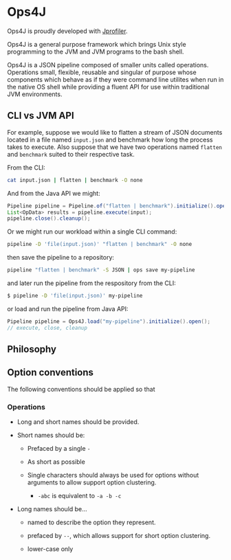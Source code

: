 # Ops4J

Ops4J is proudly developed with [Jprofiler](https://www.ej-technologies.com/images/product_banners/jprofiler_large.png).

Ops4J is a general purpose framework which brings Unix style programming to the JVM and JVM programs to the bash shell.

Ops4J is a JSON pipeline composed of smaller units called operations.  Operations small, flexible, reusable and singular of purpose whose components which behave as if they were command line utilites when run in the native OS shell while providing a fluent API for use within traditional JVM environments.

## CLI vs JVM API

 For example, suppose we would like to flatten a stream of JSON documents located in a file named `input.json` and benchmark how long the process takes to execute.  Also suppose that we have two operations named `flatten` and `benchmark` suited to their respective task.



From the CLI:

```bash
cat input.json | flatten | benchmark -O none
```

And from the Java API we might:

```java
Pipeline pipeline = Pipeline.of("flatten | benchmark").initialize().open();
List<OpData> results = pipeline.execute(input);
pipeline.close().cleanup();
```

Or we might run our workload within a single CLI command:

```bash
pipeline -D 'file(input.json)' "flatten | benchmark" -O none
```

then save the pipeline to a repository:

```bash
pipeline "flatten | benchmark" -S JSON | ops save my-pipeline
```

and later run the pipeline from the respository from the CLI:

```bash
$ pipeline -D 'file(input.json)' my-pipeline
```

or load and run the pipeline from Java API:

```java
Pipeline pipeline = Ops4J.load("my-pipeline").initialize().open();
// execute, close, cleanup
```

## Philosophy

## Option conventions

The following conventions should be applied so that 

### Operations

* Long and short names should be provided.

* Short names should be:
  
  * Prefaced by a single `-`
  
  * As short as possible
  
  * Single characters should always be used for options without arguments to allow support option clustering.
    
    * `-abc` is equivalent to `-a -b -c`

* Long names should be...
  
  * named to describe the option they represent.
  
  * prefaced by `--`, which allows support for short option clustering.
  
  * lower-case only
